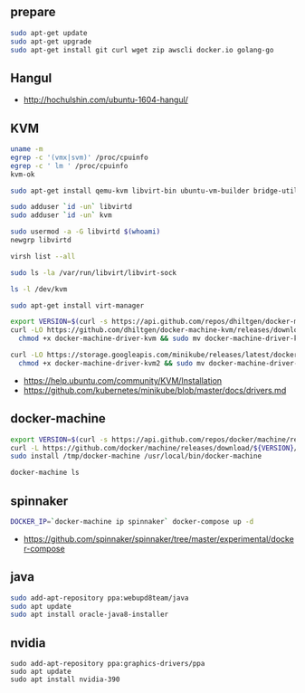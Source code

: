 ## prepare
```bash
sudo apt-get update
sudo apt-get upgrade
sudo apt-get install git curl wget zip awscli docker.io golang-go
```

## Hangul
* http://hochulshin.com/ubuntu-1604-hangul/

## KVM
```bash
uname -m
egrep -c '(vmx|svm)' /proc/cpuinfo
egrep -c ' lm ' /proc/cpuinfo
kvm-ok

sudo apt-get install qemu-kvm libvirt-bin ubuntu-vm-builder bridge-utils

sudo adduser `id -un` libvirtd
sudo adduser `id -un` kvm

sudo usermod -a -G libvirtd $(whoami)
newgrp libvirtd

virsh list --all

sudo ls -la /var/run/libvirt/libvirt-sock

ls -l /dev/kvm

sudo apt-get install virt-manager

export VERSION=$(curl -s https://api.github.com/repos/dhiltgen/docker-machine-kvm/releases/latest | grep tag_name | cut -d '"' -f 4)
curl -LO https://github.com/dhiltgen/docker-machine-kvm/releases/download/${VERSION}/docker-machine-driver-kvm && \
  chmod +x docker-machine-driver-kvm && sudo mv docker-machine-driver-kvm /usr/local/bin/

curl -LO https://storage.googleapis.com/minikube/releases/latest/docker-machine-driver-kvm2 && \
  chmod +x docker-machine-driver-kvm2 && sudo mv docker-machine-driver-kvm2 /usr/local/bin/
```
 * https://help.ubuntu.com/community/KVM/Installation
 * https://github.com/kubernetes/minikube/blob/master/docs/drivers.md

## docker-machine
```bash
export VERSION=$(curl -s https://api.github.com/repos/docker/machine/releases/latest | grep tag_name | cut -d '"' -f 4)
curl -L https://github.com/docker/machine/releases/download/${VERSION}/docker-machine-`uname -s`-`uname -m` > /tmp/docker-machine
sudo install /tmp/docker-machine /usr/local/bin/docker-machine

docker-machine ls
```

## spinnaker
```bash
DOCKER_IP=`docker-machine ip spinnaker` docker-compose up -d
```
 * https://github.com/spinnaker/spinnaker/tree/master/experimental/docker-compose

## java
```bash
sudo add-apt-repository ppa:webupd8team/java
sudo apt update
sudo apt install oracle-java8-installer
```

## nvidia
```
sudo add-apt-repository ppa:graphics-drivers/ppa
sudo apt update
sudo apt install nvidia-390
```
